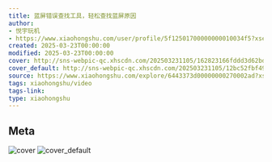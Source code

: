 ```yaml
---
title: 蓝屏错误查找工具，轻松查找蓝屏原因
author:
- 悦宇玩机
- https://www.xiaohongshu.com/user/profile/5f12501700000000010034f5?xsec_token=undefined
created: 2025-03-23T00:00:00
modified: 2025-03-23T00:00:00
cover: http://sns-webpic-qc.xhscdn.com/202503231105/162823166fddd3d62bd3a02978ed812e/1000g0082claue2ih80005noia0bg8d7l117uato!nc_n_webp_prv_1
cover_default: http://sns-webpic-qc.xhscdn.com/202503231105/12bc52fbf496e67c9577867b943e5def/1000g0082claue2ih80005noia0bg8d7l117uato!nc_n_webp_mw_1
source: https://www.xiaohongshu.com/explore/6443373d00000000270002ad?xsec_token=ABfDgVi8HWN7GXKwokQHiAOfpk8kmTAmfeC7JNK35Uq4k=
tags: xiaohongshu/video
tags-link:
type: xiaohongshu
---
```


## Meta

![cover](http://sns-webpic-qc.xhscdn.com/202503231105/162823166fddd3d62bd3a02978ed812e/1000g0082claue2ih80005noia0bg8d7l117uato!nc_n_webp_prv_1)
![cover_default](http://sns-webpic-qc.xhscdn.com/202503231105/12bc52fbf496e67c9577867b943e5def/1000g0082claue2ih80005noia0bg8d7l117uato!nc_n_webp_mw_1)
